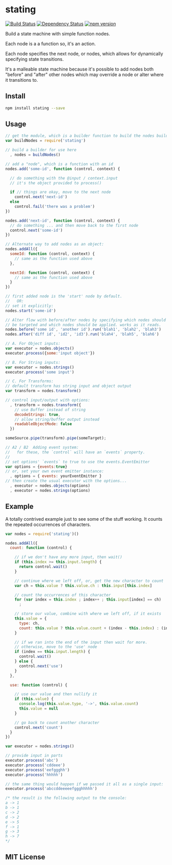 # stating
[![Build Status](https://travis-ci.org/elidoran/node-stating.svg?branch=master)](https://travis-ci.org/elidoran/node-stating)
[![Dependency Status](https://gemnasium.com/elidoran/node-stating.png)](https://gemnasium.com/elidoran/node-stating)
[![npm version](https://badge.fury.io/js/stating.svg)](http://badge.fury.io/js/stating)

Build a state machine with simple function nodes.

Each node is a a function so, it's an action.

Each node specifies the next node, or nodes, which allows for dynamically specifying state transitions.

It's a malleable state machine because it's possible to add nodes both "before" and "after" other nodes which may override a node or alter where it transitions to.


## Install

```sh
npm install stating --save
```


## Usage

```javascript
// get the module, which is a builder function to build the nodes builder
var buildNodes = require('stating')

// build a builder for use here
  , nodes = buildNodes()

// add a "node", which is a function with an id
nodes.add('some-id', function (control, context) {

  // do something with the @input / context.input
  // it's the object provided to process()

  if // things are okay, move to the next node
    control.next('next-id')
  else
    control.fail('there was a problem')
})

nodes.add('next-id', function (control, context) {
  // do something ... and then move back to the first node
  control.next('some-id')
})

// Alternate way to add nodes as an object:
nodes.addAll({
  someId: function (control, context) {
    // same as the function used above
  },

  nextId: function (control, context) {
    // same as the function used above
  }
})

// first added node is the 'start' node by default.
//   OR:
// set it explicitly:
nodes.start('some-id')

// Alter flow with before/after nodes by specifying which nodes should
// be targeted and which nodes should be applied. works as it reads.
nodes.before('some id', 'another id').run('blah1', 'blah2', 'blah3')
nodes.after('diff id', 'id2', 'id3').run('blah4', 'blah5', 'blah6')

// A. For Object inputs:
var executor = nodes.objects()
executor.process({some:'input object'})

// B. For String inputs:
var executor = nodes.strings()
executor.process('some input')

// C. For Transforms:
// default transform has string input and object output
var transform = nodes.transform()

// control input/output with options:
  , transform = nodes.transform({
    // use Buffer instead of string
    decodeStrings: true,
    // allow string/buffer output instead
    readableObjectMode: false
  })

someSource.pipe(transform).pipe(someTarget);

// A2 / B2  Adding event system:
//   for these, the `control` will have an `events` property.
//
// set options' `events` to true to use the events.EventEmitter
var options = {events:true}
// or, set your own event emitter instance:
  , options = { events: yourEventEmitter }
// then create the usual executor with the options...  
  , executor = nodes.objects(options)
  , executor = nodes.strings(options)
```

## Example

A totally contrived example just to see some of the stuff working. It counts the repeated occurrences of characters.

```javascript
var nodes = require('stating')()

nodes.addAll({
  count: function (control) {

    // if we don't have any more input, then wait()
    if (this.index >= this.input.length) {
      return control.wait()
    }

    // continue where we left off, or, get the new character to count
    var ch = this.value ? this.value.ch : this.input[this.index]

    // count the occurrences of this character
    for (var index = this.index ; index++ ; this.input[index] == ch)
      ;

    // store our value, combine with where we left off, if it exists
    this.value = {
      type: ch,
      count: this.value ? this.value.count + (index - this.index) : (index - this.index)
    }

    // if we ran into the end of the input then wait for more.
    // otherwise, move to the 'use' node
    if (index == this.input.length) {
      control.wait()
    } else {
      control.next('use')
    }
  },

  use: function (control) {

    // use our value and then nullify it
    if (this.value) {
      console.log(this.value.type, '->', this.value.count)
      this.value = null
    }

    // go back to count another character
    control.next('count')
  }
})

var executor = nodes.strings()

// provide input in parts
executor.process('abc')
executor.process('cddeee')
executor.process('eefggghh')
executor.process('hhhhh')

// the same thing would happen if we passed it all as a single input:
executor.process('abccddeeeeefggghhhhh')

/* the result is the following output to the console:
a -> 1
b -> 1
c -> 2
d -> 2
e -> 5
f -> 1
g -> 3
h -> 7
*/
```

## MIT License
